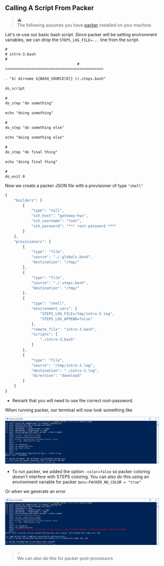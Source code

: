 ## Calling A Script From Packer

> :warning:  
> The following assumes you have [packer](https://www.packer.io) installed on your machine.

Let's re-use our basic bash script.
Since packer will be setting environment variables, we can drop the `STEPS_LOG_FILE=...` line from the script.

```shell
#
# intro-3.bash
#
                                 # <<<<<<<<<<<<<<<<<<<<<<<<<<<<<<<<<<<<<<<<<<<<<

. "$( dirname ${BASH_SOURCE[0]} )/.steps.bash"

do_script

#
do_step "do something"

echo "doing something"

#
do_step "do something else"

echo "doing something else"

#
do_step "do final thing"

echo "doing final thing"

#
do_exit 0
```

Now we create a packer JSON file with a provisioner of type `"shell"`

```javascript
{
    "builders": [
        {
            "type": "null",
            "ssh_host": "gateway-hyv",
            "ssh_username": "root",
            "ssh_password": "*** root-password ***"
        }
    ],
    "provisioners": [
        {
            "type": "file",
            "source": "./.globals.bash",
            "destination": "/tmp/"
        },
        {
            "type": "file",
            "source": "./.steps.bash",
            "destination": "/tmp/"
        },
        {
            "type": "shell",
            "environment_vars": [
                "STEPS_LOG_FILE=/tmp/intro-3.log",
                "STEPS_LOG_APPEND=false"
            ],
            "remote_file": "intro-3.bash",
            "scripts": [
                "./intro-3.bash"
            ]
        },
        {
            "type": "file",
            "source": "/tmp/intro-3.log",
            "destination": "./intro-3.log",
            "direction": "download"
        }
    ]
}
```
- Remark that you will need to use the correct root-password.

When running packer, our terminal will now look something like

![intro-3.packer.successful.png](./screenshots/intro-3.packer.successful.png)

- To run packer, we added the option `-color=false` so packer coloring doesn't interfere with STEPS coloring.  You can also do this using an environment variable for packer `$env:PACKER_NO_COLOR = "true"`

Or when we generate an error

![intro-3.packer.failed.png](./screenshots/intro-3.packer.failed.png)

> :bulb:  
> We can also do this for packer post-processors
